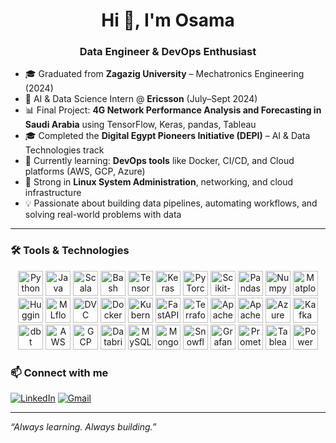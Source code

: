 <h1 align="center">Hi 👋, I'm Osama</h1>
<h3 align="center">Data Engineer & DevOps Enthusiast</h3>

- 🎓 Graduated from **Zagazig University** – Mechatronics Engineering (2024)  
- 🚀 AI & Data Science Intern @ **Ericsson** (July–Sept 2024)  
- 📊 Final Project: **4G Network Performance Analysis and Forecasting in Saudi Arabia** using TensorFlow, Keras, pandas, Tableau  
- 🎓 Completed the **Digital Egypt Pioneers Initiative (DEPI)** – AI & Data Technologies track  
- 🔧 Currently learning: **DevOps tools** like Docker, CI/CD, and Cloud platforms (AWS, GCP, Azure)  
- 🐧 Strong in **Linux System Administration**, networking, and cloud infrastructure  
- 💡 Passionate about building data pipelines, automating workflows, and solving real-world problems with data  

---

### 🛠️ Tools & Technologies

<p align="center">
  <!-- Programming Languages -->
  <img src="https://cdn.jsdelivr.net/gh/devicons/devicon/icons/python/python-original.svg" width="40" height="40" alt="Python"/>
  <img src="https://cdn.jsdelivr.net/gh/devicons/devicon/icons/java/java-original.svg" width="40" height="40" alt="Java"/>
  <img src="https://cdn.jsdelivr.net/gh/devicons/devicon/icons/scala/scala-original.svg" width="40" height="40" alt="Scala"/>
  <img src="https://cdn.jsdelivr.net/gh/devicons/devicon/icons/bash/bash-original.svg" width="40" height="40" alt="Bash"/>

  <!-- Machine Learning & Deep Learning -->
  <img src="https://cdn.jsdelivr.net/gh/devicons/devicon/icons/tensorflow/tensorflow-original.svg" width="40" height="40" alt="TensorFlow"/>
  <img src="https://cdn.jsdelivr.net/gh/devicons/devicon/icons/keras/keras-original.svg" width="40" height="40" alt="Keras"/>
  <img src="https://cdn.jsdelivr.net/gh/devicons/devicon/icons/pytorch/pytorch-original.svg" width="40" height="40" alt="PyTorch"/>
  <img src="https://upload.wikimedia.org/wikipedia/commons/0/05/Scikit_learn_logo_small.svg" width="40" height="40" alt="Scikit-learn"/>
  <img src="https://cdn.jsdelivr.net/gh/devicons/devicon/icons/pandas/pandas-original.svg" width="40" height="40" alt="Pandas"/>
  <img src="https://cdn.jsdelivr.net/gh/devicons/devicon/icons/numpy/numpy-original.svg" width="40" height="40" alt="Numpy"/>
  <img src="https://cdn.jsdelivr.net/gh/devicons/devicon/icons/matplotlib/matplotlib-original.svg" width="40" height="40" alt="Matplotlib"/>

  <!-- Generative AI & LLMs -->
  <img src="https://huggingface.co/front/assets/huggingface_logo-noborder.svg" width="40" height="40" alt="Hugging Face"/>
  <!-- Transformers icon not official in devicon, so omitted -->

  <!-- MLOps & CI/CD -->
  <img src="https://mlflow.org/images/logo.svg" width="40" height="40" alt="MLflow"/>
  <img src="https://cdn.jsdelivr.net/gh/devicons/devicon/icons/dvc/dvc-original.svg" width="40" height="40" alt="DVC"/>
  <img src="https://cdn.jsdelivr.net/gh/devicons/devicon/icons/docker/docker-original.svg" width="40" height="40" alt="Docker"/>
  <img src="https://cdn.jsdelivr.net/gh/devicons/devicon/icons/kubernetes/kubernetes-plain.svg" width="40" height="40" alt="Kubernetes"/>
  <img src="https://cdn.jsdelivr.net/gh/devicons/devicon/icons/fastapi/fastapi-original.svg" width="40" height="40" alt="FastAPI"/>
  <img src="https://cdn.jsdelivr.net/gh/devicons/devicon/icons/terraform/terraform-original.svg" width="40" height="40" alt="Terraform"/>

  <!-- Data Engineering -->
  <img src="https://cdn.jsdelivr.net/gh/devicons/devicon/icons/apacheairflow/apacheairflow-original.svg" width="40" height="40" alt="Apache Airflow"/>
  <img src="https://cdn.jsdelivr.net/gh/devicons/devicon/icons/apache-spark/apache-spark-original.svg" width="40" height="40" alt="Apache Spark"/>
  <img src="https://cdn.jsdelivr.net/gh/devicons/devicon/icons/azure/azure-original.svg" width="40" height="40" alt="Azure"/>
  <img src="https://cdn.jsdelivr.net/gh/devicons/devicon/icons/kafka/kafka-original.svg" width="40" height="40" alt="Kafka"/>
  <img src="https://cdn.jsdelivr.net/gh/devicons/devicon/icons/dbt/dbt-original.svg" width="40" height="40" alt="dbt"/>

  <!-- Cloud Platforms -->
  <img src="https://cdn.jsdelivr.net/gh/devicons/devicon/icons/amazonwebservices/amazonwebservices-original.svg" width="40" height="40" alt="AWS"/>
  <img src="https://cdn.jsdelivr.net/gh/devicons/devicon/icons/googlecloud/googlecloud-original.svg" width="40" height="40" alt="GCP"/>
  <img src="https://cdn.jsdelivr.net/gh/devicons/devicon/icons/databricks/databricks-original.svg" width="40" height="40" alt="Databricks"/>

  <!-- Databases & Storage -->
  <img src="https://cdn.jsdelivr.net/gh/devicons/devicon/icons/mysql/mysql-original.svg" width="40" height="40" alt="MySQL"/>
  <img src="https://cdn.jsdelivr.net/gh/devicons/devicon/icons/mongodb/mongodb-original.svg" width="40" height="40" alt="MongoDB"/>
  <img src="https://cdn.jsdelivr.net/gh/devicons/devicon/icons/snowflake/snowflake-original.svg" width="40" height="40" alt="Snowflake"/>

  <!-- Monitoring & Visualization -->
  <img src="https://cdn.jsdelivr.net/gh/devicons/devicon/icons/grafana/grafana-original.svg" width="40" height="40" alt="Grafana"/>
  <img src="https://cdn.jsdelivr.net/gh/devicons/devicon/icons/prometheus/prometheus-original.svg" width="40" height="40" alt="Prometheus"/>
  <img src="https://cdn.jsdelivr.net/gh/devicons/devicon/icons/tableau/tableau-original.svg" width="40" height="40" alt="Tableau"/>
  <img src="https://cdn.jsdelivr.net/gh/devicons/devicon/icons/powerbi/powerbi-original.svg" width="40" height="40" alt="Power BI"/>
</p>




### 📫 Connect with me
[![LinkedIn](https://img.shields.io/badge/LinkedIn-blue?style=for-the-badge&logo=linkedin&logoColor=white)](https://www.linkedin.com/in/osamashalan/)
[![Gmail](https://img.shields.io/badge/Email-D14836?style=for-the-badge&logo=gmail&logoColor=white)](mailto:osamashalan3@gmail.com)

---

_“Always learning. Always building.”_
